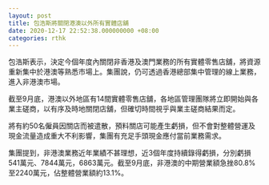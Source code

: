 ```yaml
---
layout: post
title: 包浩斯將關閉港澳以外所有實體店舖
date: 2020-12-17 22:52:38.000000000 +08:00
categories: rthk
---
```


包浩斯表示，決定今個年度內關閉非香港及澳門業務的所有實體零售店舖，將資源重新集中於港澳等熟悉市場上。集團說，仍可透過香港總部集中管理的線上業務，進入非港澳市場。

截至9月底，港澳以外地區有14間實體零售店舖，各地區管理團隊將立即開始與各業主磋商，以有序及時地關閉店舖，但確切時間視乎與業主磋商結果而定。

將有約50名僱員因關店而被遣散，預料關店可能產生虧損，但不會對整體營運及現金流量造成重大不利影響，集團有充足手頭現金應付當前業務需求。

集團提到，非港澳業務近年業績不甚理想，近3個年度持續錄得虧損，分別虧損541萬元、7844萬元，6863萬元。截至9月底，非港澳的中期營業額急挫80.8%至2240萬元，佔整體營業額約13.1%。
